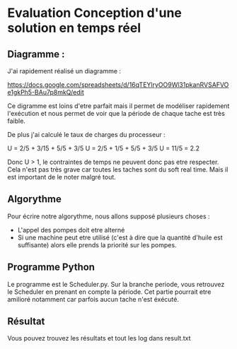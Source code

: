 # Evaluation Conception d'une solution en temps réel

## Diagramme :

J'ai rapidement réalisé un diagramme :

https://docs.google.com/spreadsheets/d/16qTEYlryOO9Wl31pkanRVSAFVOe1gkPh5-BAu7p8mkQ/edit

Ce digramme est loins d'etre parfait mais il permet de modéliser rapidement l'exécution et nous permet de voir que la période de chaque
tache est très faible. 

De plus j'ai calculé le taux de charges du processeur : 

U = 2/5 + 3/15 + 5/5 + 3/5 
U = 2/5 + 1/5 + 5/5 + 3/5
U = 11/5 = 2.2 

Donc U > 1, le contraintes de temps ne peuvent donc pas etre respecter. Cela n'est pas très grave car toutes les taches sont
du soft real time. Mais il est important de le noter malgré tout. 

## Algorythme

Pour écrire notre algorythme, nous allons supposé plusieurs choses :
- L'appel des pompes doit etre alterné
- Si une machine peut etre utilisé (c'est à dire que la quantité d'huile est suffisante) alors elle prends la priorité sur les pompes.

## Programme Python

Le programme est le Scheduler.py.
Sur la branche periode, vous retrouvez le Scheduler en prenant en compte la période. Cet partie pourrait etre amilioré notamment
car parfois aucun tache n'est éxécuté. 

## Résultat 

Vous pouvez trouvez les résultats et tout les log dans result.txt 
